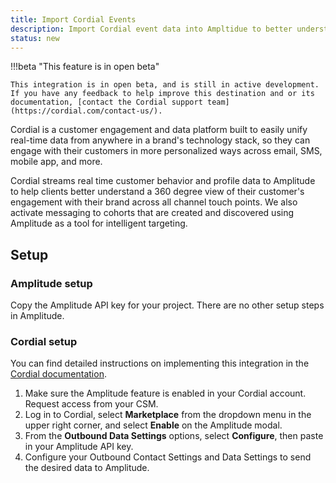 ```yaml
---
title: Import Cordial Events
description: Import Cordial event data into Ampltidue to better understand your customer's engagement with your brand across all touchpoints.
status: new
---
```


!!!beta "This feature is in open beta"

    This integration is in open beta, and is still in active development. If you have any feedback to help improve this destination and or its documentation, [contact the Cordial support team](https://cordial.com/contact-us/).

Cordial is a customer engagement and data platform built to easily unify real-time data from anywhere in a brand's technology stack, so they can engage with their customers in more personalized ways across email, SMS, mobile app, and more.

Cordial streams real time customer behavior and profile data to Amplitude to help clients better understand a 360 degree view of their customer's engagement with their brand across all channel touch points. We also activate messaging to cohorts that are created and discovered using Amplitude as a tool for intelligent targeting.

## Setup

### Amplitude setup

Copy the Amplitude API key for your project. There are no other setup steps in Amplitude.

### Cordial setup

You can find detailed instructions on implementing this integration in the [Cordial documentation](https://support.cordial.com/hc/en-us/articles/4841361062925-Send-Data-from-Cordial-to-Amplitude).

1. Make sure the Amplitude feature is enabled in your Cordial account. Request access from your CSM. 
2. Log in to Cordial, select **Marketplace** from the dropdown menu in the upper right corner, and select **Enable** on the Amplitude modal.
3. From the **Outbound Data Settings** options, select **Configure**, then paste in your Amplitude API key.
4. Configure your Outbound Contact Settings and Data Settings to send the desired data to Amplitude.